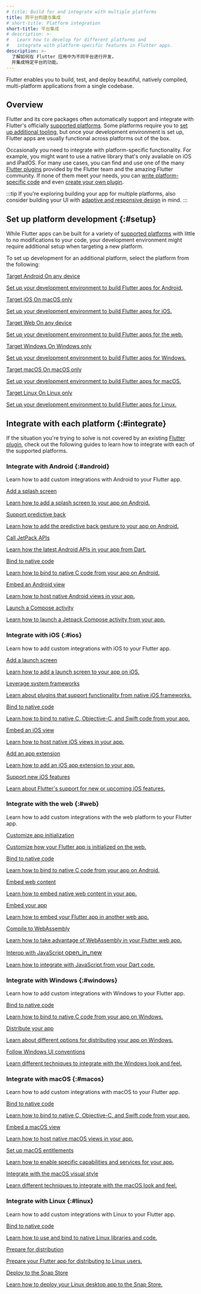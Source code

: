 ```yaml
---
# title: Build for and integrate with multiple platforms
title: 跨平台构建与集成
# short-title: Platform integration
short-title: 平台集成
# description: >-
#   Learn how to develop for different platforms and
#   integrate with platform-specific features in Flutter apps.
description: >-
  了解如何在 Flutter 应用中为不同平台进行开发，
  并集成特定平台的功能。
---
```


Flutter enables you to build, test, and deploy beautiful, natively compiled,
multi-platform applications from a single codebase.

## Overview

Flutter and its core packages often automatically support and integrate
with Flutter's officially [supported platforms][].
Some platforms require you to [set up additional tooling](#setup),
but once your development environment is set up,
Flutter apps are usually functional across platforms out of the box.

Occasionally you need to integrate with platform-specific functionality.
For example, you might want to use a native library that's
only available on iOS and iPadOS.
For many use cases, you can find and use one of the many [Flutter plugins][]
provided by the Flutter team and the amazing Flutter community.
If none of them meet your needs, you can
[write platform-specific code][] and even [create your own plugin][].

:::tip
If you're exploring building your app for multiple platforms,
also consider building your UI with [adaptive and responsive design][] in mind.
:::

[supported platforms]: /reference/supported-platforms
[Flutter plugins]: /packages-and-plugins/using-packages
[write platform-specific code]: /platform-integration/platform-channels
[create your own plugin]: /packages-and-plugins/developing-packages
[adaptive and responsive design]: /ui/adaptive-responsive/

## Set up platform development {:#setup}

While Flutter apps can be built for a variety of [supported platforms][]
with little to no modifications to your code,
your development environment might require additional setup
when targeting a new platform.

To set up development for an additional platform,
select the platform from the following:

<div class="card-grid">
  <a class="card outlined-card" href="/platform-integration/android/setup">
    <div class="card-header">
      <span class="card-title">Target Android</span>
      <span class="card-subtitle">On any device</span>
    </div>
    <div class="card-content">
      <p>Set up your development environment to build Flutter apps for Android.</p>
    </div>
  </a>
  <a class="card outlined-card" href="/platform-integration/ios/setup">
    <div class="card-header">
      <span class="card-title">Target iOS</span>
      <span class="card-subtitle">On macOS only</span>
    </div>
    <div class="card-content">
      <p>Set up your development environment to build Flutter apps for iOS.</p>
    </div>
  </a>
  <a class="card outlined-card" href="/platform-integration/web/setup">
    <div class="card-header">
      <span class="card-title">Target Web</span>
      <span class="card-subtitle">On any device</span>
    </div>
    <div class="card-content">
      <p>Set up your development environment to build Flutter apps for the web.</p>
    </div>
  </a>
  <a class="card outlined-card" href="/platform-integration/windows/setup">
    <div class="card-header">
      <span class="card-title">Target Windows</span>
      <span class="card-subtitle">On Windows only</span>
    </div>
    <div class="card-content">
      <p>Set up your development environment to build Flutter apps for Windows.</p>
    </div>
  </a>
  <a class="card outlined-card" href="/platform-integration/macos/setup">
    <div class="card-header">
      <span class="card-title">Target macOS</span>
      <span class="card-subtitle">On macOS only</span>
    </div>
    <div class="card-content">
      <p>Set up your development environment to build Flutter apps for macOS.</p>
    </div>
  </a>
  <a class="card outlined-card" href="/platform-integration/linux/setup">
    <div class="card-header">
      <span class="card-title">Target Linux</span>
      <span class="card-subtitle">On Linux only</span>
    </div>
    <div class="card-content">
      <p>Set up your development environment to build Flutter apps for Linux.</p>
    </div>
  </a>
</div>

## Integrate with each platform {:#integrate}

If the situation you're trying to solve is not
covered by an existing [Flutter plugin][],
check out the following guides to learn how to
integrate with each of the supported platforms.

[Flutter plugin]: /packages-and-plugins/using-packages#searching-for-packages

### Integrate with Android {:#android}

Learn how to add custom integrations with Android to your Flutter app.

<div class="card-grid">
  <a class="card outlined-card" href="/platform-integration/android/splash-screen">
    <div class="card-header">
      <span class="card-title">Add a splash screen</span>
    </div>
    <div class="card-content">
      <p>Learn how to add a splash screen to your app on Android.</p>
    </div>
  </a>
  <a class="card outlined-card" href="/platform-integration/android/predictive-back">
    <div class="card-header">
      <span class="card-title">Support predictive back</span>
    </div>
    <div class="card-content">
      <p>Learn how to add the predictive back gesture to your app on Android.</p>
    </div>
  </a>
  <a class="card outlined-card" href="/platform-integration/android/call-jetpack-apis">
    <div class="card-header">
      <span class="card-title">Call JetPack APIs</span>
    </div>
    <div class="card-content">
      <p>Learn how the latest Android APIs in your app from Dart.</p>
    </div>
  </a>
  <a class="card outlined-card" href="/platform-integration/android/c-interop">
    <div class="card-header">
      <span class="card-title">Bind to native code</span>
    </div>
    <div class="card-content">
      <p>Learn how to bind to native C code from your app on Android.</p>
    </div>
  </a>
  <a class="card outlined-card" href="/platform-integration/android/platform-views">
    <div class="card-header">
      <span class="card-title">Embed an Android view</span>
    </div>
    <div class="card-content">
      <p>Learn how to host native Android views in your app.</p>
    </div>
  </a>
  <a class="card outlined-card" href="/platform-integration/android/compose-activity">
    <div class="card-header">
      <span class="card-title">Launch a Compose activity</span>
    </div>
    <div class="card-content">
      <p>Learn how to launch a Jetpack Compose activity from your app.</p>
    </div>
  </a>
</div>

### Integrate with iOS {:#ios}

Learn how to add custom integrations with iOS to your Flutter app.

<div class="card-grid">
  <a class="card outlined-card" href="/platform-integration/ios/launch-screen">
    <div class="card-header">
      <span class="card-title">Add a launch screen</span>
    </div>
    <div class="card-content">
      <p>Learn how to add a launch screen to your app on iOS.</p>
    </div>
  </a>
  <a class="card outlined-card" href="/platform-integration/ios/apple-frameworks">
    <div class="card-header">
      <span class="card-title">Leverage system frameworks</span>
    </div>
    <div class="card-content">
      <p>Learn about plugins that support functionality from native iOS frameworks.</p>
    </div>
  </a>
  <a class="card outlined-card" href="/platform-integration/ios/c-interop">
    <div class="card-header">
      <span class="card-title">Bind to native code</span>
    </div>
    <div class="card-content">
      <p>Learn how to bind to native C, Objective-C, and Swift code from your app.</p>
    </div>
  </a>
  <a class="card outlined-card" href="/platform-integration/ios/platform-views">
    <div class="card-header">
      <span class="card-title">Embed an iOS view</span>
    </div>
    <div class="card-content">
      <p>Learn how to host native iOS views in your app.</p>
    </div>
  </a>
  <a class="card outlined-card" href="/platform-integration/ios/app-extensions">
    <div class="card-header">
      <span class="card-title">Add an app extension</span>
    </div>
    <div class="card-content">
      <p>Learn how to add an iOS app extension to your app.</p>
    </div>
  </a>
  <a class="card outlined-card" href="/platform-integration/ios/ios-latest">
    <div class="card-header">
      <span class="card-title">Support new iOS features</span>
    </div>
    <div class="card-content">
      <p>Learn about Flutter's support for new or upcoming iOS features.</p>
    </div>
  </a>
</div>

### Integrate with the web {:#web}

Learn how to add custom integrations with the
web platform to your Flutter app.

<div class="card-grid">
  <a class="card outlined-card" href="/platform-integration/web/initialization">
    <div class="card-header">
      <span class="card-title">Customize app initialization</span>
    </div>
    <div class="card-content">
      <p>Customize how your Flutter app is initialized on the web.</p>
    </div>
  </a>
  <a class="card outlined-card" href="/platform-integration/android/c-interop">
    <div class="card-header">
      <span class="card-title">Bind to native code</span>
    </div>
    <div class="card-content">
      <p>Learn how to bind to native C code from your app on Android.</p>
    </div>
  </a>
  <a class="card outlined-card" href="/platform-integration/web/web-content-in-flutter">
    <div class="card-header">
      <span class="card-title">Embed web content</span>
    </div>
    <div class="card-content">
      <p>Learn how to embed native web content in your app.</p>
    </div>
  </a>
  <a class="card outlined-card" href="/platform-integration/web/embedding-flutter-web">
    <div class="card-header">
      <span class="card-title">Embed your app</span>
    </div>
    <div class="card-content">
      <p>Learn how to embed your Flutter app in another web app.</p>
    </div>
  </a>
  <a class="card outlined-card" href="/platform-integration/web/wasm/">
    <div class="card-header">
      <span class="card-title">Compile to WebAssembly</span>
    </div>
    <div class="card-content">
      <p>Learn how to take advantage of WebAssembly in your Flutter web app.</p>
    </div>
  </a>
  <a class="card outlined-card" href="{{site.dart-site}}/interop/js-interop" target="_blank">
    <div class="card-header">
      <span class="card-title">
        <span>Interop with JavaScript</span>
        <span class="material-symbols" aria-hidden="true" style="font-size: 1rem;">open_in_new</span>
      </span>
    </div>
    <div class="card-content">
      <p>Learn how to integrate with JavaScript from your Dart code.</p>
    </div>
  </a>
</div>

### Integrate with Windows {:#windows}

Learn how to add custom integrations with Windows to your Flutter app.

<div class="card-grid">
  <a class="card outlined-card" href="/platform-integration/windows/building/#integrating-with-windows">
    <div class="card-header">
      <span class="card-title">Bind to native code</span>
    </div>
    <div class="card-content">
      <p>Learn how to bind to native C code from your app on Windows.</p>
    </div>
  </a>
  <a class="card outlined-card" href="/platform-integration/windows/building/#distributing-windows-apps">
    <div class="card-header">
      <span class="card-title">Distribute your app</span>
    </div>
    <div class="card-content">
      <p>Learn about different options for distributing your app on Windows.</p>
    </div>
  </a>
  <a class="card outlined-card" href="platform-integration/windows/building#supporting-windows-ui-guidelines">
    <div class="card-header">
      <span class="card-title">Follow Windows UI conventions</span>
    </div>
    <div class="card-content">
      <p>Learn different techniques to integrate with the Windows look and feel.</p>
    </div>
  </a>
</div>

### Integrate with macOS {:#macos}

Learn how to add custom integrations with macOS to your Flutter app.

<div class="card-grid">
  <a class="card outlined-card" href="/platform-integration/macos/c-interop">
    <div class="card-header">
      <span class="card-title">Bind to native code</span>
    </div>
    <div class="card-content">
      <p>Learn how to bind to native C, Objective-C, and Swift code from your app.</p>
    </div>
  </a>
  <a class="card outlined-card" href="/platform-integration/macos/platform-views">
    <div class="card-header">
      <span class="card-title">Embed a macOS view</span>
    </div>
    <div class="card-content">
      <p>Learn how to host native macOS views in your app.</p>
    </div>
  </a>
  <a class="card outlined-card" href="/platform-integration/macos/building#entitlements-and-the-app-sandbox">
    <div class="card-header">
      <span class="card-title">Set up macOS entitlements</span>
    </div>
    <div class="card-content">
      <p>Learn how to enable specific capabilities and services for your app.</p>
    </div>
  </a>
  <a class="card outlined-card" href="/platform-integration/macos/building#integrating-with-macos-look-and-feel">
    <div class="card-header">
      <span class="card-title">Integrate with the macOS visual style</span>
    </div>
    <div class="card-content">
      <p>Learn different techniques to integrate with the macOS look and feel.</p>
    </div>
  </a>
</div>

### Integrate with Linux {:#linux}

Learn how to add custom integrations with Linux to your Flutter app.

<div class="card-grid">
  <a class="card outlined-card" href="/platform-integration/linux/building#integrate-with-linux">
    <div class="card-header">
      <span class="card-title">Bind to native code</span>
    </div>
    <div class="card-content">
      <p>Learn how to use and bind to native Linux libraries and code.</p>
    </div>
  </a>
  <a class="card outlined-card" href="/platform-integration/linux/building#prepare-linux-apps-for-distribution">
    <div class="card-header">
      <span class="card-title">Prepare for distribution</span>
    </div>
    <div class="card-content">
      <p>Prepare your Flutter app for distributing to Linux users.</p>
    </div>
  </a>
  <a class="card outlined-card" href="/deployment/linux/">
    <div class="card-header">
      <span class="card-title">Deploy to the Snap Store</span>
    </div>
    <div class="card-content">
      <p>Learn how to deploy your Linux desktop app to the Snap Store.</p>
    </div>
  </a>
</div>
